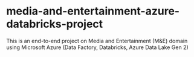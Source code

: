# media-and-entertainment-azure-databricks-project
This is an end-to-end project on Media and Entertainment (M&amp;E) domain using Microsoft Azure (Data Factory, Databricks, Azure Data Lake Gen 2)
